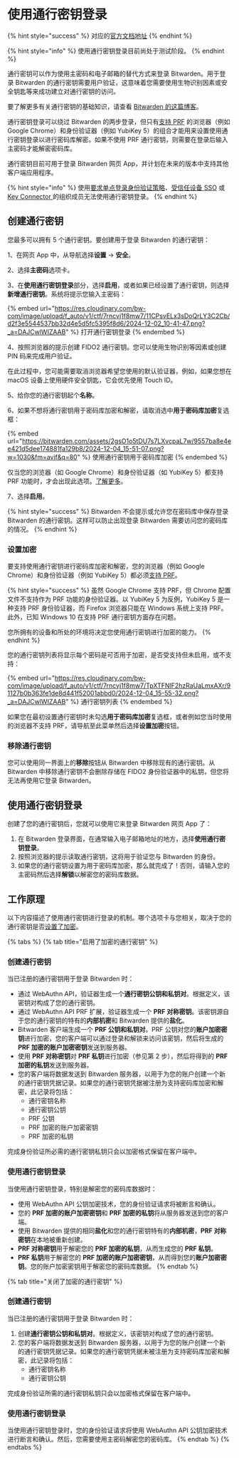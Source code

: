 # 使用通行密钥登录

{% hint style="success" %}
对应的[官方文档地址](https://bitwarden.com/help/login-with-passkeys/)
{% endhint %}

{% hint style="info" %}
使用通行密钥登录目前尚处于测试阶段。
{% endhint %}

通行密钥可以作为使用主密码和电子邮箱的替代方式来登录 Bitwarden。用于登录 Bitwarden 的通行密钥需要用户验证，这意味着您需要使用生物识别因素或安全钥匙等来成功建立对通行密钥的访问。

要了解更多有关通行密钥的基础知识，请查看 [Bitwarden 的这篇博客](https://bitwarden.com/blog/log-into-bitwarden-with-a-passkey/)。

通行密钥登录可以绕过 Bitwarden 的两步登录，但只有[支持 PRF](https://bitwarden.com/blog/prf-webauthn-and-its-role-in-passkeys/) 的浏览器（例如 Google Chrome）和身份验证器（例如 YubiKey 5）的组合才能用来设置使用通行密钥登录以进行密码库解密。如果不使用 PRF 通行密钥，则需要在登录后输入主密码才能解密密码库。

通行密钥目前可用于登录 Bitwarden 网页 App，并计划在未来的版本中支持其他客户端应用程序。

{% hint style="info" %}
使用[要求单点登录身份验证策略](../../../admin-console/manage-shared-items/enterprise-policies.md#require-single-sign-on-authentication)、[受信任设备 SSO](../../../admin-console/login-with-sso/trusted-devices/about-trusted-devices.md) 或 [Key Connector ](../../../self-hosting/key-connector/about-key-connector.md)的组织成员无法使用通行密钥登录。
{% endhint %}

## 创建通行密钥 <a href="#create-a-passkey" id="create-a-passkey"></a>

您最多可以拥有 5 个通行密钥。要创建用于登录 Bitwarden 的通行密钥：

1、在网页 App 中，从导航选择**设置** → **安全**。

2、选择**主密码**选项卡。

3、在**使用通行密钥登录**部分，选择**启用**，或者如果已经设置了通行密钥，则选择**新增通行密钥**。系统将提示您输入主密码：

{% embed url="https://res.cloudinary.com/bw-com/image/upload/f_auto/v1/ctf/7rncvj1f8mw7/11CPsvELx3sDoQrLY3C2Cb/d2f3e5544537bb32d4e5d5fc5395f8d6/2024-12-02_10-41-47.png?_a=DAJCwlWIZAAB" %}
打开通行密钥登录
{% endembed %}

4、按照浏览器的提示创建 FIDO2 通行密钥。您可以使用生物识别等因素或创建 PIN 码来完成用户验证。

在此过程中，您可能需要取消浏览器希望您使用的默认验证器，例如，如果您想在 macOS 设备上使用硬件安全钥匙，它会优先使用 Touch ID。

5、给你您的通行密钥起个**名称**。

6、如果不想将通行密钥用于密码库加密和解密，请取消选中**用于密码库加密**复选框：

{% embed url="https://bitwarden.com/assets/2gsO1o5tDU7s7LXvcpaL7w/9557ba8e4ee421d5dee174881fa129b8/2024-12-04_15-51-07.png?w=1030&fm=avif&q=80" %}
使用通行密钥用于密码库加密
{% endembed %}

仅当您的浏览器（如 Google Chrome）和身份验证器（如 YubiKey 5）都支持 PRF 功能时，才会出现此选项。[了解更多](log-in-with-passkeys.md#set-up-encryption)。

7、选择**启用**。

{% hint style="success" %}
Bitwarden 不会提示或允许您在密码库中保存登录 Bitwarden 的通行密钥。这样可以防止出现登录 Bitwarden 需要访问您的密码库的情况。
{% endhint %}

### 设置加密 <a href="#set-up-encryption" id="set-up-encryption"></a>

要支持使用通行密钥进行密码库加密和解密，您的浏览器（例如 Google Chrome）和身份验证器（例如 YubiKey 5）都必须[支持 PRF](https://bitwarden.com/blog/prf-webauthn-and-its-role-in-passkeys/)。

{% hint style="success" %}
虽然 Google Chrome 支持 PRF，但 Chrome 配置文件不支持作为 PRF 功能的身份验证器。以 YubiKey 5 为反例，YubiKey 5 是一种支持 PRF 身份验证器，而 Firefox 浏览器只能在 Windows 系统上支持 PRF。此外，已知 Windows 10 在支持 PRF 通行密钥方面存在问题。

您所拥有的设备和所处的环境将决定您使用通行密钥进行加密的能力。
{% endhint %}

您的通行密钥列表将显示每个密码是可否用于加密，是否受支持但未启用，或不支持：

{% embed url="https://res.cloudinary.com/bw-com/image/upload/f_auto/v1/ctf/7rncvj1f8mw7/TpXTFNlF2hzRaUaLmxAXr/91127b0b363fe1de8d441f52001abbd0/2024-12-04_15-55-32.png?_a=DAJCwlWIZAAB" %}
通行密钥列表
{% endembed %}

如果您在最初设置通行密钥时未勾选**用于密码库加密**复选框，或者例如您当时使用的浏览器不支持 PRF，请导航至此菜单然后选择**设置加密**按钮。

### 移除通行密钥 <a href="#remove-a-passkey" id="remove-a-passkey"></a>

您可以使用同一界面上的**移除**按钮从 Bitwarden 中移除现有的通行密钥。从 Bitwarden 中移除通行密钥不会删除存储在 FIDO2 身份验证器中的私钥，但您将无法再使用它登录 Bitwarden。

## 使用通行密钥登录 <a href="#log-in-with-your-passkey" id="log-in-with-your-passkey"></a>

创建了您的通行密钥后，您就可以使用它来登录 Bitwarden 网页 App 了：

1. 在 Bitwarden 登录界面，在通常输入电子邮箱地址的地方，选择**使用通行密钥登录**。
2. 按照浏览器的提示读取通行密钥，这将用于验证您与 Bitwarden 的身份。
3. 如果您的通行密钥设置为用于密码库加密，那么就完成了！否则，请输入您的主密码然后选择**解锁**以解密您的密码库数据。

## 工作原理 <a href="#how-it-works" id="how-it-works"></a>

以下内容描述了使用通行密钥进行登录的机制。哪个选项卡与您相关，取决于您的通行密钥是否[设置了加密](log-in-with-passkeys.md#set-up-encryption)。

{% tabs %}
{% tab title="启用了加密的通行密钥" %}
### 创建通行密钥 <a href="#create-a-passkey" id="create-a-passkey"></a>

当已注册的通行密钥用于登录 Bitwarden 时：

* 通过 WebAuthn API，验证器生成一个**通行密钥公钥和私钥对**。根据定义，该密钥对构成了您的通行密钥。
* 通过 WebAuthn API PRF 扩展，验证器生成一个 **PRF 对称密钥**。该密钥源自于您的通行密钥的特有的**内部机密**和 Bitwarden 提供的**盐化**。
* Bitwarden 客户端生成一个 **PRF 公钥和私钥对**。PRF 公钥对您的**账户加密密钥**进行加密，您的客户端可以通过登录和解锁来访问该密钥，然后将生成的 **PRF 加密的账户加密密钥**发送到服务器。
* 使用 **PRF 对称密钥**对 **PRF 私钥**进行加密（参见第 2 步），然后将得到的 **PRF 加密的私钥**发送到服务器。
* 您的客户端将数据发送到 Bitwarden 服务器，以用于为您的账户创建一个新的通行密钥凭据记录。如果您的通行密钥凭据被注册为支持密码库加密和解密，此记录将包括：
  * 通行密钥名称
  * 通行密钥公钥
  * PRF 公钥
  * PRF 加密的账户加密密钥
  * PRF 加密的私钥

完成身份验证所必需的通行密钥私钥只会以加密格式保留在客户端中。

### 使用通行密钥登录 <a href="#log-in-with-your-passkey" id="log-in-with-your-passkey"></a>

当使用通行密钥登录，特别是解密您的密码库数据时：

* 使用 WebAuthn API 公钥加密技术，您的身份验证请求将被断言和确认。
* 您的 **PRF 加密的账户加密密钥**和 **PRF 加密的私钥**将从服务器发送到您的客户端。
* 使用 Bitwarden 提供的相同**盐化**和您的通行密钥特有的**内部机密**，**PRF 对称密钥**在本地被重新创建。
* **PRF 对称密钥**用于解密您的 **PRF 加密的私钥**，从而生成您的 **PRF 私钥**。
* **PRF 私钥**用于解密您的 **PRF 加密的账户加密密钥**，从而得到您的**账户加密密钥**。您的账户加密密钥用于解密您的密码库数据。
{% endtab %}

{% tab title="关闭了加密的通行密钥" %}
### 创建通行密钥 <a href="#create-a-passkey" id="create-a-passkey"></a>

当已注册的通行密钥用于登录 Bitwarden 时：

1. 创建**通行密钥公钥和私钥对**。根据定义，该密钥对构成了您的通行密钥。
2. 您的客户端将数据发送到 Bitwarden 服务器，以用于为您的账户创建一个新的通行密钥凭据记录。如果您的通行密钥凭据未被注册为支持密码库加密和解密，此记录将包括：
   * 通行密钥名称
   * 通行密钥公钥

完成身份验证所需的通行密钥私钥只会以加密格式保留在客户端中。

### 使用通行密钥登录 <a href="#log-in-with-your-passkey" id="log-in-with-your-passkey"></a>

当使用通行密钥登录时，您的身份验证请求将使用 WebAuthn API 公钥加密技术进行断言和确认。然后，您需要使用主密码解密您的密码库。
{% endtab %}
{% endtabs %}
